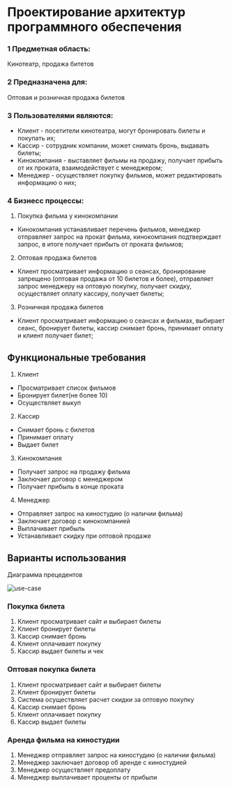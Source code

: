 # Проектирование архитектур программного обеспечения
### 1 Предметная область:
Кинотеатр, продажа битетов
### 2 Предназначена для:
Оптовая и розничная продажа билетов

### 3 Пользователями являются:

* Клиент - посетители кинотеатра, могут бронировать билеты и покупать их;
* Кассир - сотрудник компании, может снимать бронь, выдавать билеты;
* Кинокомпания - выставляет фильмы на продажу, получает прибыть от их проката, взаимодействует с менеджером;
* Менеджер - осуществляет покупку фильмов, может редактировать информацию о них;

### 4 Бизнесс процессы:
1. Покупка фильма у кинокомпании
* Кинокомпания устанавливает перечень фильмов, менеджер отправляет запрос на прокат фильма, кинокомпания подтверждает запрос, в итоге получает прибыть от проката фильмов;
2. Оптовая продажа билетов
* Клиент просматривает информацию о сеансах, бронирование запрещено (оптовая продажа от 10 билетов и более), отправляет запрос менеджеру на оптовую покупку, получает скидку, осуществляет оплату кассиру, получает билеты;
3. Розничная продажа билетов
* Клиент просматривает информацию о сеансах и фильмах, выбирает сеанс, бронирует билеты, кассир снимает бронь, принимает оплату и клиент получает билет;

## Функциональные требования 

1. Клиент
* Просматривает список фильмов
* Бронирует билет(не более 10)
* Осуществляет выкуп

2. Кассир
* Снимает бронь с билетов
* Принимает оплату
* Выдает билет

3. Кинокомпания
* Получает запрос на продажу фильма
* Заключает договор с менеджером
* Получает прибыль в конце проката

4. Менеджер
* Отправляет запрос на киностудию (о наличии фильма)
* Заключает договор с кинокомпанией
* Выплачивает прибыль
* Устанавливает скидку при оптовой продаже

## Варианты использования
Диаграмма прецедентов

![use-case](https://github.com/ChinarevaEV/Proektire_arh_progr-_obesp/blob/master/UML.png)


### Покупка билета
1.	Клиент просматривает сайт и выбирает билеты
2.	Клиент бронирует билеты
3.	Кассир снимает бронь
4.	Клиент оплачивает покупку
5.	Кассир выдает билеты и чек


### Оптовая покупка билета
1.	Клиент просматривает сайт и выбирает билеты
2.	Клиент бронирует билеты
3.	Система осуществляет расчет скидки за оптовую покупку
4.	Кассир снимает бронь
5.	Клиент оплачивает покупку
6.	Кассир выдает билеты


### Аренда фильма на киностудии
1.	Менеджер отправляет запрос на киностудию (о наличии фильма)
2.	Менеджер заключает договор об аренде с киностудией
3.	Менеджер осуществляет предоплату
4.	Менеджер выплачивает проценты от прибыли













